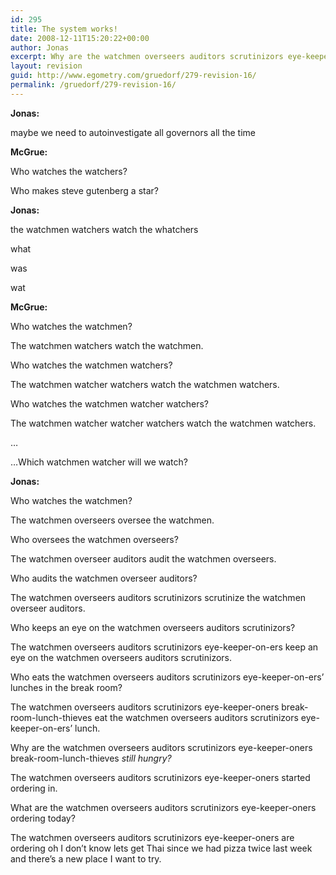 ```yaml
---
id: 295
title: The system works!
date: 2008-12-11T15:20:22+00:00
author: Jonas
excerpt: Why are the watchmen overseers auditors scrutinizors eye-keeper-oners break-room-lunch-thieves still hungry?
layout: revision
guid: http://www.egometry.com/gruedorf/279-revision-16/
permalink: /gruedorf/279-revision-16/
---
```

<p style="center;">
  <strong>Jonas: </strong>
</p>

<p style="center;">
  maybe we need to autoinvestigate all governors all the time
</p>

<p style="center;">
  <strong>McGrue: </strong>
</p>

<p style="center;">
  Who watches the watchers?
</p>

<p style="center;">
  Who makes steve gutenberg a star?
</p>

<p style="center;">
  <strong>Jonas: </strong>
</p>

<p style="center;">
  the watchmen watchers watch the whatchers
</p>

<p style="center;">
  what
</p>

<p style="center;">
  was
</p>

<p style="center;">
  wat
</p>

<p style="center;">
  <strong>McGrue: </strong>
</p>

<p style="center;">
  Who watches the watchmen?
</p>

<p style="center;">
  The watchmen watchers watch the watchmen.
</p>

<p style="center;">
  Who watches the watchmen watchers?
</p>

<p style="center;">
  The watchmen watcher watchers watch the watchmen watchers.
</p>

<p style="center;">
  Who watches the watchmen watcher watchers?
</p>

<p style="center;">
  The watchmen watcher watcher watchers watch the watchmen watchers.
</p>

<p style="center;">
  &#8230;
</p>

<p style="center;">
  &#8230;Which watchmen watcher will we watch?
</p>

<p style="center;">
  <strong>Jonas: </strong>
</p>

<p style="center;">
  Who watches the watchmen?
</p>

<p style="center;">
  The watchmen overseers oversee the watchmen.
</p>

<p style="center;">
  Who oversees the watchmen overseers?
</p>

<p style="center;">
  The watchmen overseer auditors audit the watchmen overseers.
</p>

<p style="center;">
  Who audits the watchmen overseer auditors?
</p>

<p style="center;">
  The watchmen overseers auditors scrutinizors scrutinize the watchmen overseer auditors.
</p>

<p style="center;">
  Who keeps an eye on the watchmen overseers auditors scrutinizors?
</p>

<p style="center;">
  The watchmen overseers auditors scrutinizors eye-keeper-on-ers keep an eye on the watchmen overseers auditors scrutinizors.
</p>

<p style="center;">
  Who eats the watchmen overseers auditors scrutinizors eye-keeper-on-ers&#8217; lunches in the break room?
</p>

<p style="center;">
  The watchmen overseers auditors scrutinizors eye-keeper-oners break-room-lunch-thieves eat the watchmen overseers auditors scrutinizors eye-keeper-on-ers&#8217; lunch.
</p>

<p style="center;">
  Why are the watchmen overseers auditors scrutinizors eye-keeper-oners break-room-lunch-thieves <em>still hungry</em><em>? </em>
</p>

<p style="center;">
  The watchmen overseers auditors scrutinizors eye-keeper-oners started ordering in.
</p>

<p style="center;">
  What are the watchmen overseers auditors scrutinizors eye-keeper-oners ordering today?
</p>

<p style="center;">
  The watchmen overseers auditors scrutinizors eye-keeper-oners are ordering oh I don&#8217;t know lets get Thai since we had pizza twice last week and there&#8217;s a new place I want to try.
</p>